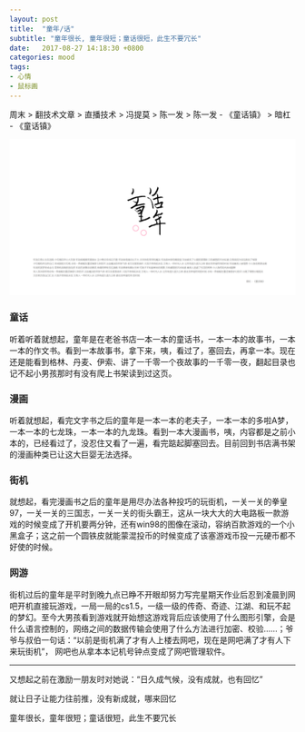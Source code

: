 ```yaml
---
layout: post
title:  "童年/话"
subtitle: "童年很长, 童年很短；童话很短，此生不要冗长"
date:   2017-08-27 14:18:30 +0800
categories: mood
tags: 
- 心情
- 鼠标画
---
```



周末 > 翻技术文章 > 直播技术 > 冯提莫 > 陈一发 > 陈一发 - 《童话镇》 > 暗杠 - 《童话镇》

![](/img/post/童话、年_20170827.png)

### 童话
听着听着就想起，童年是在老爸书店一本一本的童话书，一本一本的故事书，一本一本的作文书。看到一本故事书，拿下来，咦，看过了，塞回去，再拿一本。现在还是能看到格林、丹麦、伊索、讲了一千零一个夜故事的一千零一夜，翻起目录也记不起小男孩那时有没有爬上书架读到过这页。

### 漫画
听着就想起，看完文字书之后的童年是一本一本的老夫子，一本一本的多啦A梦，一本一本的七龙珠，一本一本的九龙珠。看到一本大漫画书，咦，内容都是之前小本的，已经看过了，没忍住又看了一遍，看完踮起脚塞回去。目前回到书店满书架的漫画种类已让这大巨婴无法选择。

### 街机
就想起，看完漫画书之后的童年是用尽办法各种投巧的玩街机，一关一关的拳皇97，一关一关的三国志，一关一关的街头霸王，这从一块大大的大电路板一款游戏的时候变成了开机要两分钟，还有win98的图像在滚动，容纳百款游戏的一个小黑盒子；这之前一个圆铁皮就能蒙混投币的时候变成了该塞游戏币投一元硬币都不好使的时候。

### 网游
街机过后的童年是平时到晚九点已睁不开眼却努力写完星期天作业后忍到凌晨到网吧开机直接玩游戏，一局一局的cs1.5，一级一级的传奇、奇迹、江湖、和玩不起的梦幻。至今大男孩看到游戏就开始想这游戏背后应该使用了什么图形引擎，会是什么语言控制的，网络之间的数据传输会使用了什么方法进行加密、校验……；爷爷与叔伯一句话：“以前是街机满了才有人上楼去网吧，现在是网吧满了才有人下来玩街机”， 网吧也从拿本本记机号钟点变成了网吧管理软件。

***

又想起之前在激励一朋友时对她说：“日久成气候，没有成就，也有回忆”

就让日子让能力往前推，没有新成就，哪来回忆

童年很长，童年很短；童话很短，此生不要冗长
